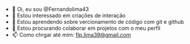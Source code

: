 - 👋 Oi, eu sou @Fernandolima43
- 👀 Estou interessado em criações de interação
- 🧭 Estou aprendendo sobre vercionamento de código com git e github 
- 💞️ Estou procurando colaborar em projetos com o meu perfil
- 📫 Como chrgar até mim: flp.lima39@gmail.com
  
<!---
Fernandolima43/Fernandolima43 is a ✨ special ✨ repository because its `README.md` (this file) appears on your GitHub profile.
You can click the Preview link to take a look at your changes.
--->
